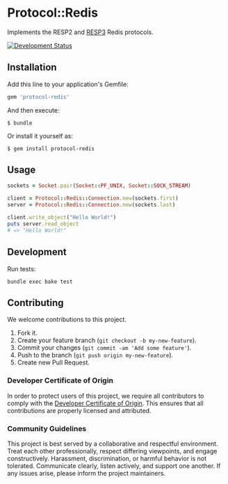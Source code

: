 # Protocol::Redis

Implements the RESP2 and [RESP3](https://github.com/antirez/RESP3) Redis protocols.

[![Development Status](https://github.com/socketry/protocol-redis/workflows/Test/badge.svg)](https://github.com/socketry/protocol-redis/actions?workflow=Test)

## Installation

Add this line to your application's Gemfile:

``` ruby
gem 'protocol-redis'
```

And then execute:

    $ bundle

Or install it yourself as:

    $ gem install protocol-redis

## Usage

``` ruby
sockets = Socket.pair(Socket::PF_UNIX, Socket::SOCK_STREAM)

client = Protocol::Redis::Connection.new(sockets.first)
server = Protocol::Redis::Connection.new(sockets.last)

client.write_object("Hello World!")
puts server.read_object
# => "Hello World!"
```

## Development

Run tests:

    bundle exec bake test

## Contributing

We welcome contributions to this project.

1.  Fork it.
2.  Create your feature branch (`git checkout -b my-new-feature`).
3.  Commit your changes (`git commit -am 'Add some feature'`).
4.  Push to the branch (`git push origin my-new-feature`).
5.  Create new Pull Request.

### Developer Certificate of Origin

In order to protect users of this project, we require all contributors to comply with the [Developer Certificate of Origin](https://developercertificate.org/). This ensures that all contributions are properly licensed and attributed.

### Community Guidelines

This project is best served by a collaborative and respectful environment. Treat each other professionally, respect differing viewpoints, and engage constructively. Harassment, discrimination, or harmful behavior is not tolerated. Communicate clearly, listen actively, and support one another. If any issues arise, please inform the project maintainers.
